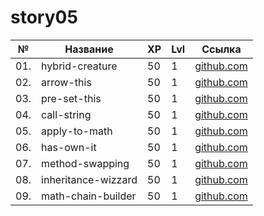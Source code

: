 # story05

| №   | Название            | XP  | Lvl | Ссылка                                        |
| --- | ------------------- | --- | --- | --------------------------------------------- |
| 01. | hybrid-creature     | 50  | 1   | [github.com](./hybrid-creature/README.md)     |
| 02. | arrow-this          | 50  | 1   | [github.com](./arrow-this/README.md)          |
| 03. | pre-set-this        | 50  | 1   | [github.com](./pre-set-this/README.md)        |
| 04. | call-string         | 50  | 1   | [github.com](./call-string/README.md)         |
| 05. | apply-to-math       | 50  | 1   | [github.com](./apply-to-math/README.md)       |
| 06. | has-own-it          | 50  | 1   | [github.com](./has-own-it/README.md)          |
| 07. | method-swapping     | 50  | 1   | [github.com](./method-swapping/README.md)     |
| 08. | inheritance-wizzard | 50  | 1   | [github.com](./inheritance-wizzard/README.md) |
| 09. | math-chain-builder  | 50  | 1   | [github.com](./math-chain-builder/README.md)  |

